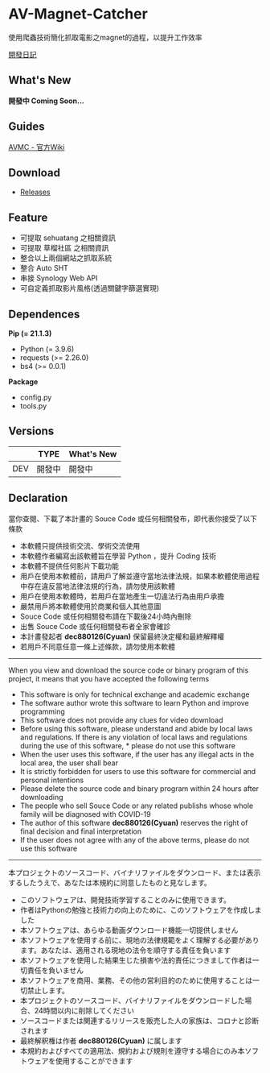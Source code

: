 # AV-Magnet-Catcher
使用爬蟲技術簡化抓取電影之magnet的過程，以提升工作效率

[開發日記](https://github.com/dec880126/AV-Magnet-Catcher/blob/main/developmentDiary.md)

## What's New
**開發中 Coming Soon...**

## Guides

[AVMC - 官方Wiki](https://github.com/dec880126/AV-Magnet-Catcher/wiki)

## Download

 - [Releases](https://github.com/dec880126/AV-Magnet-Catcher/releases)

## Feature
 - 可提取 sehuatang 之相關資訊
 - 可提取 草榴社區 之相關資訊
 - 整合以上兩個網站之抓取系統
 - 整合 Auto SHT
 - 串接 Synology Web API
 - 可自定義抓取影片風格(透過關鍵字篩選實現)

## Dependences
**Pip (= 21.1.3)**
 - Python (= 3.9.6)
 - requests (>= 2.26.0)
 - bs4 (>= 0.0.1)

**Package**
 - config.py
 - tools.py

## Versions
|     | TYPE | What's New |
|-----|------|------------|
| DEV | 開發中  | 開發中        |

## Declaration 

當你查閱、下載了本計畫的 Souce Code 或任何相關發布，即代表你接受了以下條款

* 本軟體只提供技術交流、學術交流使用
* 本軟體作者編寫出該軟體旨在學習 Python ，提升 Coding 技術
* 本軟體不提供任何影片下載功能
* 用戶在使用本軟體前，請用戶了解並遵守當地法律法規，如果本軟體使用過程中存在違反當地法律法規的行為，請勿使用該軟體
* 用戶在使用本軟體時，若用戶在當地產生一切違法行為由用戶承擔
* 嚴禁用戶將本軟體使用於商業和個人其他意圖
* Souce Code 或任何相關發布請在下載後24小時內刪除
* 出售 Souce Code 或任何相關發布者全家會確診
* 本計畫發起者 **dec880126(Cyuan)** 保留最終決定權和最終解釋權
* 若用戶不同意任意一條上述條款，請勿使用本軟體
---
When you view and download the source code or binary program of this project, it means that you have accepted the following terms

* This software is only for technical exchange and academic exchange
* The software author wrote this software to learn Python and improve programming
* This software does not provide any clues for video download
* Before using this software, please understand and abide by local laws and regulations. If there is any violation of local laws and regulations during the use of this software, * please do not use this software  
* When the user uses this software, if the user has any illegal acts in the local area, the user shall bear
* It is strictly forbidden for users to use this software for commercial and personal intentions
* Please delete the source code and binary program within 24 hours after downloading
* The people who sell Souce Code or any related publishs whose whole family will be diagnosed with COVID-19
* The author of this software **dec880126(Cyuan)** reserves the right of final decision and final interpretation
* If the user does not agree with any of the above terms, please do not use this software
---
本プロジェクトのソースコード、バイナリファイルをダウンロード、または表示するしたうえで、あなたは本規約に同意したものと見なします。
* このソフトウェアは、開発技術学習することのみに使用できます。
* 作者はPythonの勉強と技術力の向上のために、このソフトウェアを作成しました
* 本ソフトウェアは、あらゆる動画ダウンロード機能一切提供しません
* 本ソフトウェアを使用する前に、現地の法律規範をよく理解する必要があります。あなたは、適用される現地の法令を順守する責任を負います
* 本ソフトウェアを使用した結果生じた損害や法的責任につきまして作者は一切責任を負いません
* 本ソフトウェアを商用、業務、その他の営利目的のために使用することは一切禁止します。
* 本プロジェクトのソースコード、バイナリファイルをダウンロードした場合、24時間以内に削除してください
* ソースコードまたは関連するリリースを販売した人の家族は、コロナと診断されます
* 最終解釈権は作者 **dec880126(Cyuan)** に属します
* 本規約およびすべての適用法、規約および規則を遵守する場合にのみ本ソフトウェアを使用することができます
